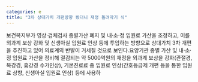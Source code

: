 ```yaml
---
categories: e
title: "3차 상대가치 개편방향 봤더니 재정 돌려막기 식"
---
```

보건복지부가 영상&middot;검체검사 종별가산 폐지 및 내&middot;소&middot;정 입원료 가산을 조정하고, 이를 외과계 보상 강화 및 신생아실 입원료 인상 등에 투입하는 방향으로 상대가치 3차 개편을 추진하고 있어 의료계의 반발이 거세질 것으로 보인다.요양기관 종별 가산 및 내&middot;소&middot;정 입원료 가산을 정비해 절감되는 약 5000억원의 재정을 외과계 보상을 강화(관절경, 복강경, 흉강경 수가인상), 기본진료료 중 입원료 인상(간호등급제 개편 등을 통한 입원료 상향, 신생아실 입원료 인상) 등에 사용하